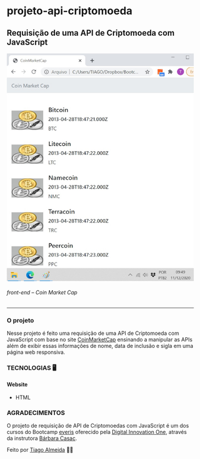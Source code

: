 # projeto-api-criptomoeda
## Requisição de uma API de Criptomoeda com JavaScript

![front_web](https://github.com/tiagodalmeida87/projeto-api-criptomoeda/blob/main/home-api-criptomoedas.jpg)
###### front-end – Coin Market Cap
---
### O projeto
Nesse projeto é feito uma requisição de uma API de Criptomoeda com JavaScript com base no site [CoinMarketCap](https://coinmarketcap.com/api/) ensinando a manipular as APIs além de exibir essas informações de nome, data de inclusão e sigla em uma página web responsiva.


### TECNOLOGIAS 🖥️
#### Website  
- HTML

### AGRADECIMENTOS
O projeto de requisição de API de Criptomoedas com JavaScript é um dos cursos do Bootcamp [everis](https://www.everis.com/brazil/pt-br) oferecido pela [Digital Innovation One]( https://digitalinnovation.one/), através da instrutora [Bárbara Casac](https://github.com/bahcasac).

Feito por [Tiago Almeida](https://github.com/tiagodalmeida87) 🧑‍💻
